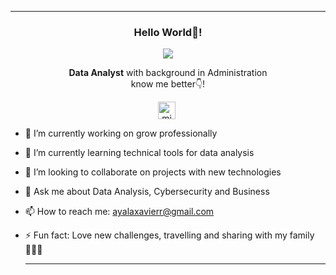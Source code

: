   ---

<p align="center" width="300">
   <h3 align="center">Hello World👋!</h3>
</p>

<p align="center">
  <a href="https://github.com/DenverCoder1/readme-typing-svg"><img src="https://readme-typing-svg.herokuapp.com?font=Time+New+Roman&color=cyan&size=25&center=true&vCenter=true&width=600&height=100&lines=I'm+Xavier+Andino😃..&hearts;++;Love+BUSINESS +and+DATA,;I'm+now+an+Data+Analyst,;Love+to+learn+new+stuffs..<3"></a>
</p>

<p align="center"> <strong>Data Analyst</strong> with background in Administration<br /> know me better👇!</p>
<p align="center">
   <a href="https://www.linkedin.com/in/ayalaxavier/" target="blank" style='margin-right:4px'>
    <img align="center" src="https://cdn.jsdelivr.net/npm/simple-icons@3.0.1/icons/linkedin.svg" alt="midudev" height="28px" width="28px" />
  </a>
</p>


- 🔭 I’m currently working on grow professionally
- 🌱 I’m currently learning technical tools for data analysis
- 👯 I’m looking to collaborate on projects with new technologies
- 💬 Ask me about Data Analysis, Cybersecurity  and Business
- 📫 How to reach me: ayalaxavierr@gmail.com
- ⚡ Fun fact: Love new challenges, travelling and sharing with my family👨‍👩‍👧

  ---
  

